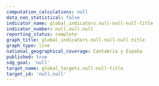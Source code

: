 ```yaml
---
computation_calculations: null
data_non_statistical: false
indicator_name: global_indicators.null-null-null-title
indicator_number: null.null.null
reporting_status: complete
graph_title: global_indicators.null-null-null-title
graph_type: line
national_geographical_coverage: Cantabria y España
published: true
sdg_goal: 'null'
target_name: global_targets.null-null-title
target_id: 'null.null'
---
```


